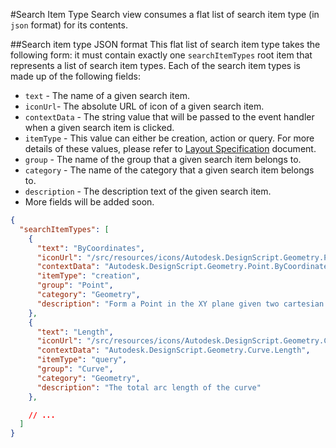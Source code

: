 #Search Item Type
Search view consumes a flat list of search item type (in `json` format) for its contents.

##Search item type JSON format
This flat list of search item type takes the following form: it must contain exactly one `searchItemTypes` root item that represents a list of search item types. Each of the search item types is made up of the following fields: 

- `text` - The name of a given search item.
- `iconUrl`- The absolute URL of icon of a given search item.
- `contextData` - The string value that will be passed to the event handler when a given search item is clicked.
- `itemType` - This value can either be creation, action or query. For more details of these values, please refer to [Layout Specification](./layout-specs.md) document.
- `group` - The name of the group that a given search item belongs to.
- `category` - The name of the category that a given search item belongs to.
- `description` - The description text of the given search item.
- More fields will be added soon.

```json
{
  "searchItemTypes": [
    {
      "text": "ByCoordinates",
      "iconUrl": "/src/resources/icons/Autodesk.DesignScript.Geometry.Point.ByCoordinates.double-double.png",
      "contextData": "Autodesk.DesignScript.Geometry.Point.ByCoordinates@double,double",
      "itemType": "creation",
      "group": "Point",
      "category": "Geometry",
      "description": "Form a Point in the XY plane given two cartesian coordinates. The Z component is 0."
    },
    {
      "text": "Length",
      "iconUrl": "/src/resources/icons/Autodesk.DesignScript.Geometry.Curve.Length.png",
      "contextData": "Autodesk.DesignScript.Geometry.Curve.Length",
      "itemType": "query",
      "group": "Curve",
      "category": "Geometry",
      "description": "The total arc length of the curve"
    },

    // ...
  ]
}
```